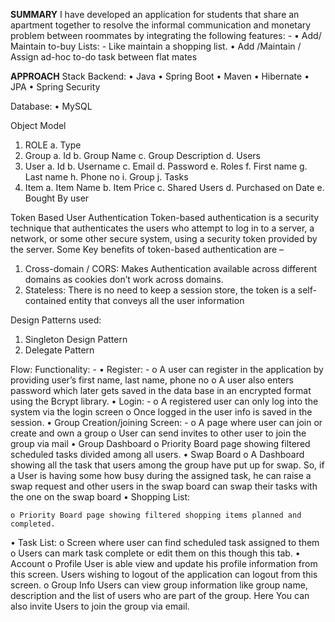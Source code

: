 <b>SUMMARY</b>
I have developed an application for students that share an apartment together to resolve the informal communication and monetary problem between roommates by integrating the following features: -
     • Add/ Maintain to-buy Lists: - Like maintain a shopping list.
     • Add /Maintain / Assign ad-hoc to-do task between flat mates

<b>APPROACH</b>
Stack
Backend:
• Java
• Spring Boot
• Maven
• Hibernate
• JPA
• Spring Security

Database:
• MySQL

Object Model
1. ROLE
     a. Type
2. Group
    a. Id
    b. Group Name
    c. Group Description
    d. Users <User>
3. User
    a. Id
    b. Username
    c. Email
    d. Password
    e. Roles <Role>
    f. First name
    g. Last name
    h. Phone no
    i. Group <Group>
    j. Tasks <TaskImpL>
5. Item <TaskImpl>
    a. Item Name
    b. Item Price
    c. Shared Users <User>
    d. Purchased on Date
    e. Bought By user <User>


Token Based User Authentication Token-based authentication is a security technique that authenticates the users who attempt to log in to a server, a network, or some other secure system, using a security token provided by the server. Some Key benefits of token-based authentication are –
 1. Cross-domain / CORS: Makes Authentication available across different domains as cookies don’t work across domains. 
 2. Stateless: There is no need to keep a session store, the token is a self-contained entity that conveys all the user information
  
Design Patterns used: 
1. Singleton Design Pattern 
2. Delegate Pattern

Flow:
Functionality: -
• Register: -
    o A user can register in the application by providing user’s first name, last name, phone no
    o A user also enters password which later gets saved in the data base in an encrypted format using the Bcrypt library.
• Login: -
    o A registered user can only log into the system via the login screen
    o Once logged in the user info is saved in the session.
• Group Creation/joining Screen: -
    o  A page where user can join or create and own a group
    o User can send invites to other user to join the group via mail
• Group Dashboard
    o Priority Board page showing filtered scheduled tasks divided among all users.
• Swap Board
    o A Dashboard showing all the task that users among the group have put up for swap. So, if a User is having some how busy during the assigned task, he can raise a swap request and other users in the swap board can swap their tasks with the one on the swap board
• Shopping List:

    o Priority Board page showing filtered shopping items planned and completed.
• Task List:
    o Screen where user can find scheduled task assigned to them
    o Users can mark task complete or edit them on this though this tab.
• Account
    o Profile User is able view and update his profile information from this screen. Users wishing to logout of the application can logout from this screen.
    o Group Info Users can view group information like group name, description and the list of users who are part of the group. Here You can also invite Users to join the group via email.

